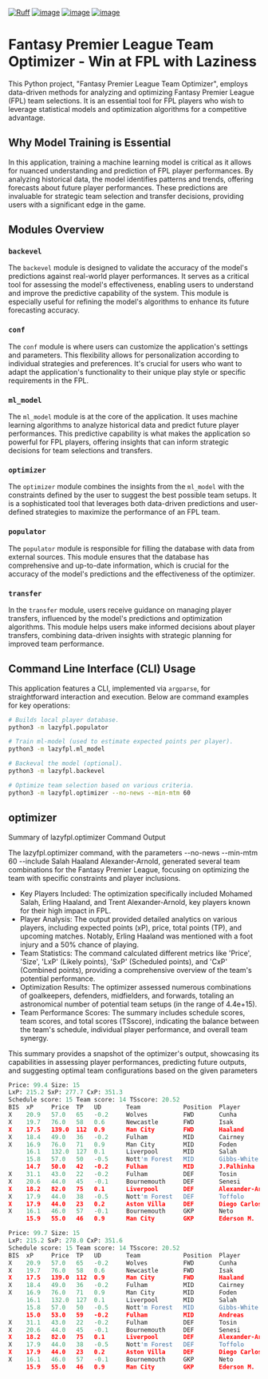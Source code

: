 [![Ruff](https://img.shields.io/endpoint?url=https://raw.githubusercontent.com/astral-sh/ruff/main/assets/badge/v2.json)](https://github.com/astral-sh/ruff)
[![image](https://img.shields.io/pypi/v/lazyfpl.svg)](https://pypi.python.org/pypi/lazyfpl)
[![image](https://img.shields.io/pypi/l/lazyfpl.svg)](https://pypi.python.org/pypi/lazyfpl)
[![image](https://img.shields.io/pypi/pyversions/lazyfpl.svg)](https://pypi.python.org/pypi/lazyfpl)


# Fantasy Premier League Team Optimizer - Win at FPL with Laziness
This Python project, "Fantasy Premier League Team Optimizer", employs data-driven methods for analyzing and optimizing Fantasy Premier League (FPL) team selections. It is an essential tool for FPL players who wish to leverage statistical models and optimization algorithms for a competitive advantage.

## Why Model Training is Essential
In this application, training a machine learning model is critical as it allows for nuanced understanding and prediction of FPL player performances. By analyzing historical data, the model identifies patterns and trends, offering forecasts about future player performances. These predictions are invaluable for strategic team selection and transfer decisions, providing users with a significant edge in the game.

## Modules Overview

### `backevel`
The `backevel` module is designed to validate the accuracy of the model's predictions against real-world player performances. It serves as a critical tool for assessing the model's effectiveness, enabling users to understand and improve the predictive capability of the system. This module is especially useful for refining the model's algorithms to enhance its future forecasting accuracy.

### `conf`
The `conf` module is where users can customize the application's settings and parameters. This flexibility allows for personalization according to individual strategies and preferences. It's crucial for users who want to adapt the application's functionality to their unique play style or specific requirements in the FPL.

### `ml_model`
The `ml_model` module is at the core of the application. It uses machine learning algorithms to analyze historical data and predict future player performances. This predictive capability is what makes the application so powerful for FPL players, offering insights that can inform strategic decisions for team selections and transfers.

### `optimizer`
The `optimizer` module combines the insights from the `ml_model` with the constraints defined by the user to suggest the best possible team setups. It is a sophisticated tool that leverages both data-driven predictions and user-defined strategies to maximize the performance of an FPL team.

### `populator`
The `populator` module is responsible for filling the database with data from external sources. This module ensures that the database has comprehensive and up-to-date information, which is crucial for the accuracy of the model's predictions and the effectiveness of the optimizer.

### `transfer`
In the `transfer` module, users receive guidance on managing player transfers, influenced by the model's predictions and optimization algorithms. This module helps users make informed decisions about player transfers, combining data-driven insights with strategic planning for improved team performance.

## Command Line Interface (CLI) Usage
This application features a CLI, implemented via `argparse`, for straightforward interaction and execution. Below are command examples for key operations:

```bash
# Builds local player database.
python3 -m lazyfpl.populator

# Train ml-model (used to estimate expected points per player).
python3 -m lazyfpl.ml_model

# Backeval the model (optional).
python3 -m lazyfpl.backevel

# Optimize team selection based on various criteria.
python3 -m lazyfpl.optimizer --no-news --min-mtm 60
```


## optimizer
Summary of lazyfpl.optimizer Command Output

The lazyfpl.optimizer command, with the parameters --no-news --min-mtm 60 --include Salah Haaland Alexander-Arnold, generated several team combinations for the Fantasy Premier League, focusing on optimizing the team with specific constraints and player inclusions.

- Key Players Included: The optimization specifically included Mohamed Salah, Erling Haaland, and Trent Alexander-Arnold, key players known for their high impact in FPL.
- Player Analysis: The output provided detailed analytics on various players, including expected points (xP), price, total points (TP), and upcoming matches. Notably, Erling Haaland was mentioned with a foot injury and a 50% chance of playing.
- Team Statistics: The command calculated different metrics like 'Price', 'Size', 'LxP' (Likely points), 'SxP' (Scheduled points), and 'CxP' (Combined points), providing a comprehensive overview of the team's potential performance.
- Optimization Results: The optimizer assessed numerous combinations of goalkeepers, defenders, midfielders, and forwards, totaling an astronomical number of potential team setups (in the range of 4.4e+15).
- Team Performance Scores: The summary includes schedule scores, team scores, and total scores (TSscore), indicating the balance between the team's schedule, individual player performance, and overall team synergy.

This summary provides a snapshot of the optimizer's output, showcasing its capabilities in assessing player performances, predicting future outputs, and suggesting optimal team configurations based on the given parameters

```python
Price: 99.4 Size: 15
LxP: 215.2 SxP: 277.7 CxP: 351.3
Schedule score: 15 Team score: 14 TSscore: 20.52
BIS  xP     Price  TP   UD       Team            Position  Player               Upcoming                              News
X    20.9   57.0   65   -0.2     Wolves          FWD       Cunha                Chelsea - Brentford - Everton 
X    19.7   76.0   58   0.6      Newcastle       FWD       Isak                 Luton - Nott'm Forest - Liverpool 
X    17.5   139.0  112  0.9      Man City        FWD       Haaland              Everton - Sheffield Utd - Newcastle Foot injury - 50% chance of playing
X    18.4   49.0   36   -0.2     Fulham          MID       Cairney              Burnley - Bournemouth - Arsenal 
X    16.9   76.0   71   0.9      Man City        MID       Foden                Everton - Sheffield Utd - Newcastle 
     16.1   132.0  127  0.1      Liverpool       MID       Salah                Arsenal - Burnley - Newcastle 
     15.8   57.0   50   -0.5     Nott'm Forest   MID       Gibbs-White          Bournemouth - Newcastle - Man Utd 
     14.7   50.0   42   -0.2     Fulham          MID       J.Palhinha           Burnley - Bournemouth - Arsenal 
X    31.1   43.0   22   -0.2     Fulham          DEF       Tosin                Burnley - Bournemouth - Arsenal 
X    20.6   44.0   45   -0.1     Bournemouth     DEF       Senesi               Nott'm Forest - Fulham - Spurs 
X    18.2   82.0   75   0.1      Liverpool       DEF       Alexander-Arnold     Arsenal - Burnley - Newcastle 
X    17.9   44.0   38   -0.5     Nott'm Forest   DEF       Toffolo              Bournemouth - Newcastle - Man Utd 
X    17.9   44.0   23   0.2      Aston Villa     DEF       Diego Carlos         Sheffield Utd - Man Utd - Burnley 
X    16.1   46.0   57   -0.1     Bournemouth     GKP       Neto                 Nott'm Forest - Fulham - Spurs 
     15.9   55.0   46   0.9      Man City        GKP       Ederson M.           Everton - Sheffield Utd - Newcastle 

Price: 99.7 Size: 15
LxP: 215.2 SxP: 278.0 CxP: 351.6
Schedule score: 15 Team score: 14 TSscore: 20.52
BIS  xP     Price  TP   UD       Team            Position  Player               Upcoming                              News
X    20.9   57.0   65   -0.2     Wolves          FWD       Cunha                Chelsea - Brentford - Everton 
X    19.7   76.0   58   0.6      Newcastle       FWD       Isak                 Luton - Nott'm Forest - Liverpool 
X    17.5   139.0  112  0.9      Man City        FWD       Haaland              Everton - Sheffield Utd - Newcastle Foot injury - 50% chance of playing
X    18.4   49.0   36   -0.2     Fulham          MID       Cairney              Burnley - Bournemouth - Arsenal 
X    16.9   76.0   71   0.9      Man City        MID       Foden                Everton - Sheffield Utd - Newcastle 
     16.1   132.0  127  0.1      Liverpool       MID       Salah                Arsenal - Burnley - Newcastle 
     15.8   57.0   50   -0.5     Nott'm Forest   MID       Gibbs-White          Bournemouth - Newcastle - Man Utd 
     15.0   53.0   59   -0.2     Fulham          MID       Andreas              Burnley - Bournemouth - Arsenal 
X    31.1   43.0   22   -0.2     Fulham          DEF       Tosin                Burnley - Bournemouth - Arsenal 
X    20.6   44.0   45   -0.1     Bournemouth     DEF       Senesi               Nott'm Forest - Fulham - Spurs 
X    18.2   82.0   75   0.1      Liverpool       DEF       Alexander-Arnold     Arsenal - Burnley - Newcastle 
X    17.9   44.0   38   -0.5     Nott'm Forest   DEF       Toffolo              Bournemouth - Newcastle - Man Utd 
X    17.9   44.0   23   0.2      Aston Villa     DEF       Diego Carlos         Sheffield Utd - Man Utd - Burnley 
X    16.1   46.0   57   -0.1     Bournemouth     GKP       Neto                 Nott'm Forest - Fulham - Spurs 
     15.9   55.0   46   0.9      Man City        GKP       Ederson M.           Everton - Sheffield Utd - Newcastle 
```